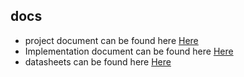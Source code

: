 
## docs

- project document can be found here [Here](./docs/project_document/Project_2025.pdf)
- Implementation document can be found here [Here](./docs/meeting_notes/implementaion_plan_draft.md)
- datasheets can be found here [Here](./docs/datasheets/)
